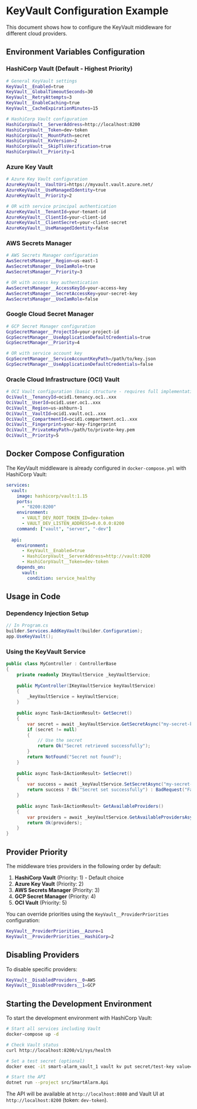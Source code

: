 # KeyVault Configuration Example

This document shows how to configure the KeyVault middleware for different cloud providers.

## Environment Variables Configuration

### HashiCorp Vault (Default - Highest Priority)
```bash
# General KeyVault settings
KeyVault__Enabled=true
KeyVault__GlobalTimeoutSeconds=30
KeyVault__RetryAttempts=3
KeyVault__EnableCaching=true
KeyVault__CacheExpirationMinutes=15

# HashiCorp Vault configuration
HashiCorpVault__ServerAddress=http://localhost:8200
HashiCorpVault__Token=dev-token
HashiCorpVault__MountPath=secret
HashiCorpVault__KvVersion=2
HashiCorpVault__SkipTlsVerification=true
HashiCorpVault__Priority=1
```

### Azure Key Vault
```bash
# Azure Key Vault configuration
AzureKeyVault__VaultUri=https://myvault.vault.azure.net/
AzureKeyVault__UseManagedIdentity=true
AzureKeyVault__Priority=2

# OR with service principal authentication
AzureKeyVault__TenantId=your-tenant-id
AzureKeyVault__ClientId=your-client-id
AzureKeyVault__ClientSecret=your-client-secret
AzureKeyVault__UseManagedIdentity=false
```

### AWS Secrets Manager
```bash
# AWS Secrets Manager configuration
AwsSecretsManager__Region=us-east-1
AwsSecretsManager__UseIamRole=true
AwsSecretsManager__Priority=3

# OR with access key authentication
AwsSecretsManager__AccessKeyId=your-access-key
AwsSecretsManager__SecretAccessKey=your-secret-key
AwsSecretsManager__UseIamRole=false
```

### Google Cloud Secret Manager
```bash
# GCP Secret Manager configuration
GcpSecretManager__ProjectId=your-project-id
GcpSecretManager__UseApplicationDefaultCredentials=true
GcpSecretManager__Priority=4

# OR with service account key
GcpSecretManager__ServiceAccountKeyPath=/path/to/key.json
GcpSecretManager__UseApplicationDefaultCredentials=false
```

### Oracle Cloud Infrastructure (OCI) Vault
```bash
# OCI Vault configuration (basic structure - requires full implementation)
OciVault__TenancyId=ocid1.tenancy.oc1..xxx
OciVault__UserId=ocid1.user.oc1..xxx
OciVault__Region=us-ashburn-1
OciVault__VaultId=ocid1.vault.oc1..xxx
OciVault__CompartmentId=ocid1.compartment.oc1..xxx
OciVault__Fingerprint=your-key-fingerprint
OciVault__PrivateKeyPath=/path/to/private-key.pem
OciVault__Priority=5
```

## Docker Compose Configuration

The KeyVault middleware is already configured in `docker-compose.yml` with HashiCorp Vault:

```yaml
services:
  vault:
    image: hashicorp/vault:1.15
    ports:
      - "8200:8200"
    environment:
      - VAULT_DEV_ROOT_TOKEN_ID=dev-token
      - VAULT_DEV_LISTEN_ADDRESS=0.0.0.0:8200
    command: ["vault", "server", "-dev"]
    
  api:
    environment:
      - KeyVault__Enabled=true
      - HashiCorpVault__ServerAddress=http://vault:8200
      - HashiCorpVault__Token=dev-token
    depends_on:
      vault:
        condition: service_healthy
```

## Usage in Code

### Dependency Injection Setup
```csharp
// In Program.cs
builder.Services.AddKeyVault(builder.Configuration);
app.UseKeyVault();
```

### Using the KeyVault Service
```csharp
public class MyController : ControllerBase
{
    private readonly IKeyVaultService _keyVaultService;
    
    public MyController(IKeyVaultService keyVaultService)
    {
        _keyVaultService = keyVaultService;
    }
    
    public async Task<IActionResult> GetSecret()
    {
        var secret = await _keyVaultService.GetSecretAsync("my-secret-key");
        if (secret != null)
        {
            // Use the secret
            return Ok("Secret retrieved successfully");
        }
        return NotFound("Secret not found");
    }
    
    public async Task<IActionResult> SetSecret()
    {
        var success = await _keyVaultService.SetSecretAsync("my-secret-key", "my-secret-value");
        return success ? Ok("Secret set successfully") : BadRequest("Failed to set secret");
    }
    
    public async Task<IActionResult> GetAvailableProviders()
    {
        var providers = await _keyVaultService.GetAvailableProvidersAsync();
        return Ok(providers);
    }
}
```

## Provider Priority

The middleware tries providers in the following order by default:
1. **HashiCorp Vault** (Priority: 1) - Default choice
2. **Azure Key Vault** (Priority: 2)
3. **AWS Secrets Manager** (Priority: 3)
4. **GCP Secret Manager** (Priority: 4)
5. **OCI Vault** (Priority: 5)

You can override priorities using the `KeyVault__ProviderPriorities` configuration:
```bash
KeyVault__ProviderPriorities__Azure=1
KeyVault__ProviderPriorities__HashiCorp=2
```

## Disabling Providers

To disable specific providers:
```bash
KeyVault__DisabledProviders__0=AWS
KeyVault__DisabledProviders__1=GCP
```

## Starting the Development Environment

To start the development environment with HashiCorp Vault:

```bash
# Start all services including Vault
docker-compose up -d

# Check Vault status
curl http://localhost:8200/v1/sys/health

# Set a test secret (optional)
docker exec -it smart-alarm_vault_1 vault kv put secret/test-key value=test-value

# Start the API
dotnet run --project src/SmartAlarm.Api
```

The API will be available at `http://localhost:8080` and Vault UI at `http://localhost:8200` (token: `dev-token`).